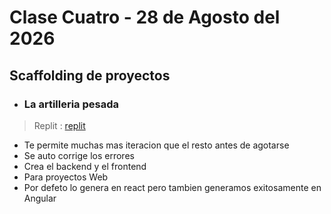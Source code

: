 # Clase Cuatro - 28 de Agosto del 2026

## Scaffolding de proyectos

- ### La artilleria pesada

> Replit : [replit](https://replit.com/)

* Te permite muchas mas iteracion que el resto antes de agotarse
* Se auto corrige los errores
* Crea el backend y el frontend
* Para proyectos Web
* Por defeto lo genera en react  pero tambien generamos exitosamente en Angular

